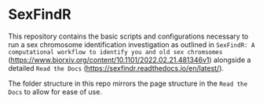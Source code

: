 # SexFindR

This repository contains the basic scripts and configurations necessary to run a sex chromosome identification investigation as outlined in `SexFindR: A computational workflow to identify you and old sex chromsomes` (https://www.biorxiv.org/content/10.1101/2022.02.21.481346v1) alongside a detailed `Read the Docs` (https://sexfindr.readthedocs.io/en/latest/).

The folder structure in this repo mirrors the page structure in the `Read the Docs` to allow for ease of use.
